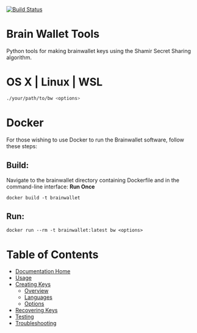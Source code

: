 [![Build Status](https://travis-ci.org/wmacevoy/brainwallet.svg?branch=master)](https://travis-ci.org/wmacevoy/brainwallet)

# Brain Wallet Tools

Python tools for making brainwallet keys using the Shamir Secret Sharing algorithm.

# OS X | Linux | WSL

```bash
./your/path/to/bw <options>
```

# Docker

For those wishing to use Docker to run the Brainwallet software, follow these steps:

## Build:
Navigate to the brainwallet directory containing Dockerfile and in the command-line interface:
**Run Once**
```
docker build -t brainwallet
```

## Run:

```
docker run --rm -t brainwallet:latest bw <options>
```

# Table of Contents
+ [Documentation Home](docs/README.md "Home Page")
+ [Usage](docs/usage.md "Usage")
+ [Creating Keys](docs/createOverview.md "Overview")
  + [Overview](docs/createOverview.md "Overview")
  + [Languages](docs/languages.md "Languages")
  + [Options](docs/options.md "Options")
+ [Recovering Keys](docs/recoverOverview.md)
+ [Testing](docs/testing.md "Testing")
+ [Troubleshooting](docs/troubleshooting.md)
